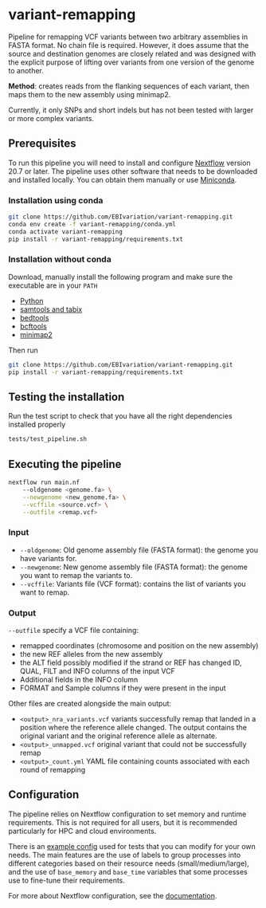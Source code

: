 # variant-remapping
Pipeline for remapping VCF variants between two arbitrary assemblies in FASTA format. No chain file is required. However, it does assume that the source and destination genomes are closely related and was designed with the explicit purpose of lifting over variants from one version of the genome to another.

**Method**: creates reads from the flanking sequences of each variant, then maps them to the new assembly using 
minimap2.

Currently, it only SNPs and short indels but has not been tested with larger or more complex variants.

## Prerequisites
To run this pipeline you will need to install and configure [Nextflow](https://www.nextflow.io/docs/latest/getstarted.html#installation) version 20.7 or later. 
The pipeline uses other software that needs to be downloaded and installed locally. You can obtain them manually or use [Miniconda](https://docs.conda.io/en/latest/miniconda.html).

### Installation using conda
```bash
git clone https://github.com/EBIvariation/variant-remapping.git
conda env create -f variant-remapping/conda.yml
conda activate variant-remapping
pip install -r variant-remapping/requirements.txt
```

### Installation without conda
Download, manually install the following program and make sure the executable are in your `PATH`
- [Python](https://www.python.org/downloads/)
- [samtools and tabix](http://www.htslib.org/download/)
- [bedtools](https://bedtools.readthedocs.io/en/latest/)
- [bcftools](http://www.htslib.org/download/)
- [minimap2](https://github.com/lh3/minimap2)
  
Then run
```bash
git clone https://github.com/EBIvariation/variant-remapping.git
pip install -r variant-remapping/requirements.txt
```

## Testing the installation
Run the test script to check that you have all the right dependencies installed properly 
```bash
tests/test_pipeline.sh
```

## Executing the pipeline
```bash
nextflow run main.nf 
    --oldgenome <genome.fa> \
    --newgenome <new_genome.fa> \
    --vcffile <source.vcf> \
    --outfile <remap.vcf>
```

### Input
- `--oldgenome`: Old genome assembly file (FASTA format): the genome you have variants for.
- `--newgenome`: New genome assembly file (FASTA format): the genome you want to remap the variants to.
- `--vcffile`: Variants file (VCF format): contains the list of variants you want to remap.

### Output
`--outfile` specify a VCF file containing:
- remapped coordinates (chromosome and position on the new assembly)
- the new REF alleles from the new assembly
- the ALT field possibly modified if the strand or REF has changed ID, QUAL, FILT and INFO columns of the input VCF
- Additional fields in the INFO column
- FORMAT and Sample columns if they were present in the input

Other files are created alongside the main output:
- `<output>_nra_variants.vcf` variants successfully remap that landed in a position where the reference allele changed. The output contains the original variant and the original reference allele as alternate.
- `<output>_unmapped.vcf` original variant that could not be successfully remap
- `<output>_count.yml` YAML file containing counts associated with each round of remapping

## Configuration

The pipeline relies on Nextflow configuration to set memory and runtime requirements. This is not required for all users, but it is recommended particularly for HPC and cloud environments.

There is an [example config](tests/resources/nextflow.config) used for tests that you can modify for your own needs. The main features are the use of labels to group processes into different categories based on their resource needs (small/medium/large), and the use of `base_memory` and `base_time` variables that some processes use to fine-tune their requirements.

For more about Nextflow configuration, see the [documentation](https://www.nextflow.io/docs/latest/config.html).
